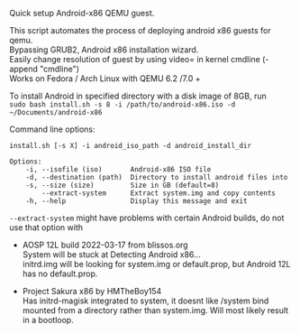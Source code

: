 Quick setup Android-x86 QEMU guest.

This script automates the process of deploying android x86 guests for qemu.  
Bypassing GRUB2, Android x86 installation wizard.  
Easily change resolution of guest by using video= in kernel cmdline (-append "cmdline")  
Works on Fedora / Arch Linux with QEMU 6.2 /7.0 +  

To install Android in specified directory with a disk image of 8GB, run  
`sudo bash install.sh -s 8 -i /path/to/android-x86.iso -d ~/Documents/android-x86`

Command line options:
```
install.sh [-s X] -i android_iso_path -d android_install_dir

Options:
    -i, --isofile (iso)       Android-x86 ISO file
    -d, --destination (path)  Directory to install android files into
    -s, --size (size)         Size in GB (default=8)
        --extract-system      Extract system.img and copy contents
    -h, --help                Display this message and exit
```
`--extract-system` might have problems with certain Android builds, do not use that option with
- AOSP 12L build 2022-03-17 from blissos.org  
System will be stuck at Detecting Android x86...  
initrd.img will be looking for system.img or default.prop, but Android 12L has no default.prop.

- Project Sakura x86 by HMTheBoy154  
Has initrd-magisk integrated to system, it doesnt like /system bind mounted from a directory rather than system.img. Will most likely result in a bootloop. 
